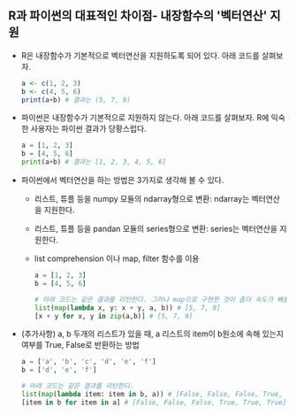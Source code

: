 ## R과 파이썬의 대표적인 차이점- 내장함수의 '벡터연산' 지원

- R은 내장함수가 기본적으로 벡터연산을 지원하도록 되어 있다. 아래 코드를 살펴보자.

  ~~~R
  a <- c(1, 2, 3)
  b <- c(4, 5, 6)
  print(a+b) # 결과는 (5, 7, 9)
  ~~~

- 파이썬은 내장함수가 기본적으로 지원하지 않는다. 아래 코드를 살펴보자. R에 익숙한 사용자는 파이썬 결과가 당황스럽다.

  ~~~python
  a = [1, 2, 3]
  b = [4, 5, 6]
  print(a+b) # 결과는 [1, 2, 3, 4, 5, 6]
  ~~~

- 파이썬에서 벡터연산을 하는 방법은 3가지로 생각해 볼 수 있다.

  - 리스트, 튜플 등을 numpy 모듈의 ndarray형으로 변환: ndarray는 벡터연산을 지원한다.

  - 리스트, 튜플 등을 pandan 모듈의 series형으로 변환: series는 벡터연산을 지원한다.

  - list comprehension 이나 map, filter 함수를 이용

    ~~~python
    a = [1, 2, 3]
    b = [4, 5, 6]
    
    # 아래 코드는 같은 결과를 리턴한다. 그러나 map으로 구현한 것이 좀더 속도가 빠를 것 같다...
    list(map(lambda x, y: x + y, a, b)) # [5, 7, 9]
    [x + y for x, y in zip(a,b)] # [5, 7, 9]
    ~~~

- (추가사항) a, b 두개의 리스트가 있을 때, a 리스트의 item이 b원소에 속해 있는지 여부를 True, False로 반환하는 방법

  ~~~python
  a = ['a', 'b', 'c', 'd', 'e', 'f']
  b = ['d', 'e', 'f']
  
  # 아래 코드는 같은 결과를 리턴한다.
  list(map(lambda item: item in b, a)) # [False, False, False, True, True, True]
  [item in b for item in a] # [False, False, False, True, True, True]
  ~~~
